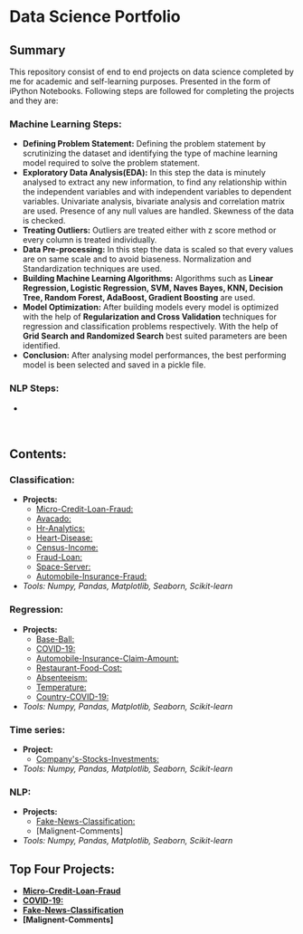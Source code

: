 # Data Science Portfolio
## Summary
This repository consist of end to end projects on data science completed by me for academic and self-learning purposes. Presented in the form of iPython Notebooks. Following steps are followed for completing the projects and they are:
### Machine Learning Steps:
- **Defining Problem Statement:** Defining the problem statement by scrutinizing the dataset and identifying the type of machine learning model required to solve the problem statement.
- **Exploratory Data Analysis(EDA):** In this step the data is minutely analysed to extract any new information, to find any relationship within the independent variables and with independent variables to dependent variables. Univariate analysis, bivariate analysis and correlation matrix are used. Presence of any null values are handled. Skewness of the data is checked.
- **Treating Outliers:** Outliers are treated either with z score method or every column is treated individually.
- **Data Pre-processing:** In this step the data is scaled so that every values are on same scale and to avoid biaseness. Normalization and Standardization techniques are used.
- **Building Machine Learning Algorithms:** Algorithms such as **Linear** **Regression, Logistic Regression, SVM, Naves Bayes, KNN, Decision Tree, Random Forest, AdaBoost, Gradient Boosting** are used.
- **Model Optimization:** After building models every model is optimized with the help of **Regularization and Cross Validation** techniques for regression and classification problems respectively. With the help of **Grid Search and Randomized Search** best suited parameters are been identified.
- **Conclusion:** After analysing model performances, the best performing model is been selected and saved in a pickle file.
### NLP Steps:
- 
&nbsp;
&nbsp;

## Contents:
### Classification:
- **Projects:**
  - [Micro-Credit-Loan-Fraud:](https://github.com/ria1994maitra/Project-Porfolio/blob/main/Classification/Micro_credit_final_submission.ipynb)
  - [Avacado:](https://github.com/ria1994maitra/Project-Porfolio/blob/main/Classification/Project_3_avocado.ipynb)
  - [Hr-Analytics:](https://github.com/ria1994maitra/Project-Porfolio/blob/main/Classification/Project_4_hr_attrition.ipynb)
  - [Heart-Disease:](https://github.com/ria1994maitra/Project-Porfolio/blob/main/Classification/Project_5_Heart_Disease.ipynb)
  - [Census-Income:](https://github.com/ria1994maitra/Project-Porfolio/blob/main/Classification/Project_6_Salary.ipynb)
  - [Fraud-Loan:](https://github.com/ria1994maitra/Project-Porfolio/blob/main/Classification/Project_7_Fraud%20_Loan_Prediction.ipynb)
  - [Space-Server:](https://github.com/ria1994maitra/Project-Porfolio/blob/main/Classification/Project_8_Sky_Survey.ipynb)
  - [Automobile-Insurance-Fraud:](Colab.research.google.com/drive/1GFAi1kY3LLj1fDQrjTUbsC376gzuhWmV#scrollTo=3a-fg2P5z9bG)
- *Tools:* *Numpy,* *Pandas,* *Matplotlib,* *Seaborn,* *Scikit-learn*
&nbsp;

### Regression:
- **Projects:**
  - [Base-Ball:](https://github.com/ria1994maitra/Project-Porfolio/blob/main/Regression/project_2_baseball.ipynb)
  - [COVID-19:](https://github.com/ria1994maitra/Project-Porfolio/blob/main/Regression/Project_18(covid).ipynb)
  - [Automobile-Insurance-Claim-Amount:](https://github.com/ria1994maitra/Project-Porfolio/blob/main/Regression/Project_11_Auto_insurance_claim_amount.ipynb)
  - [Restaurant-Food-Cost:](https://github.com/ria1994maitra/Project-Porfolio/blob/main/Regression/Project_14_restaurant_food_cost-Copy1.ipynb)
  - [Absenteeism:](https://github.com/ria1994maitra/Project-Porfolio/blob/main/Regression/Project_16_Absenteeism.ipynb)
  - [Temperature:](https://github.com/ria1994maitra/Project-Porfolio/blob/main/Regression/Project_17.ipynb)
  - [Country-COVID-19:](https://github.com/ria1994maitra/Project-Porfolio/blob/main/Regression/Project_18(covid).ipynb)
- *Tools:* *Numpy,* *Pandas,* *Matplotlib,* *Seaborn,* *Scikit-learn*
&nbsp;

### Time series:
- **Project:**
  - [Company's-Stocks-Investments:](https://github.com/ria1994maitra/Project-Porfolio/blob/main/Time%20Series/Company_Stock_project(part_3).ipynb)
- *Tools:* *Numpy,* *Pandas,* *Matplotlib,* *Seaborn,* *Scikit-learn*
&nbsp;

### NLP:
- **Projects:**
  - [Fake-News-Classification:](https://github.com/ria1994maitra/Project-Porfolio/blob/main/NLP/Fake_news_project(final).ipynb)
  - [Malignent-Comments]
- *Tools:* *Numpy,* *Pandas,* *Matplotlib,* *Seaborn,* *Scikit-learn*
&nbsp;

## Top Four Projects:
- **[Micro-Credit-Loan-Fraud](https://github.com/ria1994maitra/Project-Porfolio/blob/main/Classification/Micro_credit_final_submission.ipynb)**
- **[COVID-19:](https://github.com/ria1994maitra/Project-Porfolio/blob/main/Regression/Project_18(covid).ipynb)**
- **[Fake-News-Classification](https://github.com/ria1994maitra/Project-Porfolio/blob/main/NLP/Fake_news_project(final).ipynb)**
- **[Malignent-Comments]**
